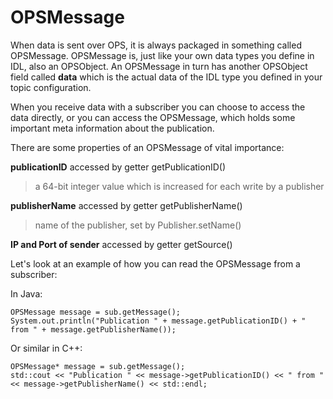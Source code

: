 # OPSMessage #

When data is sent over OPS, it is always packaged in something called OPSMessage. OPSMessage is, just like your own data types you define in IDL, also an OPSObject. An OPSMessage in turn has another OPSObject field called **data** which is the actual data of the IDL type you defined in your topic configuration.

When you receive data with a subscriber you can choose to access the data directly, or you can access the OPSMessage, which holds some important meta information about the publication.

There are some properties of an OPSMessage of vital importance:

**publicationID** accessed by getter getPublicationID()
> a 64-bit integer value which is increased for each write by a publisher

**publisherName** accessed by getter getPublisherName()
> name of the publisher, set by Publisher.setName()

**IP and Port of sender** accessed by getter getSource()

Let's look at an example of how you can read the OPSMessage from a subscriber:

In Java:

```
OPSMessage message = sub.getMessage();
System.out.println("Publication " + message.getPublicationID() + " from " + message.getPublisherName());

```

Or similar in C++:

```
OPSMessage* message = sub.getMessage();
std::cout << "Publication " << message->getPublicationID() << " from " << message->getPublisherName() << std::endl;

```

